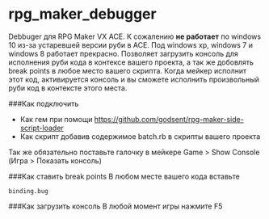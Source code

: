 rpg_maker_debugger
==================

Debbuger для RPG Maker VX ACE. К сожалению **не работает** по windows 10 из-за устаревшей версии руби в ACE. Под windows xp, windows 7 и windows 8 работает прекрасно. Позволяет загрузить консоль для исполнения руби кода в контексе вашего проекта, а так же добовлять break points в любое место вашего скрипта. Когда мейкер исполнит этот код, активируется консоль и вы сможете исполнить произвольный руби код в контексте этого места.

###Как подключить
- Как гем при помощи https://github.com/godsent/rpg-maker-side-script-loader
- Как скрипт добавив содержимое batch.rb в скрипты вашего проекта

Так же обязательно поставьте галочку в мейкере Game > Show Console (Игра > Показать консоль)

###Как ставить break points
В любом месте вашего кода вставьте
```
binding.bug
```

###Как загрузить консоль
В любой момент игры нажмите F5
